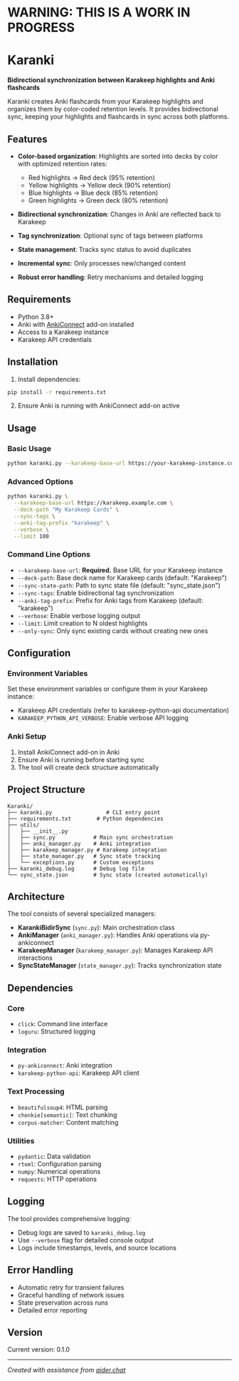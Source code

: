 # WARNING: THIS IS A WORK IN PROGRESS

# Karanki

**Bidirectional synchronization between Karakeep highlights and Anki flashcards**

Karanki creates Anki flashcards from your Karakeep highlights and organizes them by color-coded retention levels. It provides bidirectional sync, keeping your highlights and flashcards in sync across both platforms.

## Features

- **Color-based organization**: Highlights are sorted into decks by color with optimized retention rates:
  - Red highlights → Red deck (95% retention)
  - Yellow highlights → Yellow deck (90% retention) 
  - Blue highlights → Blue deck (85% retention)
  - Green highlights → Green deck (80% retention)

- **Bidirectional synchronization**: Changes in Anki are reflected back to Karakeep
- **Tag synchronization**: Optional sync of tags between platforms
- **State management**: Tracks sync status to avoid duplicates
- **Incremental sync**: Only processes new/changed content
- **Robust error handling**: Retry mechanisms and detailed logging

## Requirements

- Python 3.8+
- Anki with [AnkiConnect](https://ankiweb.net/shared/info/2055492159) add-on installed
- Access to a Karakeep instance
- Karakeep API credentials

## Installation

1. Install dependencies:
```bash
pip install -r requirements.txt
```

2. Ensure Anki is running with AnkiConnect add-on active

## Usage

### Basic Usage

```bash
python karanki.py --karakeep-base-url https://your-karakeep-instance.com
```

### Advanced Options

```bash
python karanki.py \
  --karakeep-base-url https://karakeep.example.com \
  --deck-path "My Karakeep Cards" \
  --sync-tags \
  --anki-tag-prefix "karakeep" \
  --verbose \
  --limit 100
```

### Command Line Options

- `--karakeep-base-url`: **Required.** Base URL for your Karakeep instance
- `--deck-path`: Base deck name for Karakeep cards (default: "Karakeep")
- `--sync-state-path`: Path to sync state file (default: "sync_state.json")
- `--sync-tags`: Enable bidirectional tag synchronization
- `--anki-tag-prefix`: Prefix for Anki tags from Karakeep (default: "karakeep")
- `--verbose`: Enable verbose logging output
- `--limit`: Limit creation to N oldest highlights
- `--only-sync`: Only sync existing cards without creating new ones

## Configuration

### Environment Variables

Set these environment variables or configure them in your Karakeep instance:

- Karakeep API credentials (refer to karakeep-python-api documentation)
- `KARAKEEP_PYTHON_API_VERBOSE`: Enable verbose API logging

### Anki Setup

1. Install AnkiConnect add-on in Anki
2. Ensure Anki is running before starting sync
3. The tool will create deck structure automatically

## Project Structure

```
Karanki/
├── karanki.py                 # CLI entry point
├── requirements.txt        # Python dependencies 
├── utils/
│   ├── __init__.py
│   ├── sync.py            # Main sync orchestration
│   ├── anki_manager.py    # Anki integration
│   ├── karakeep_manager.py # Karakeep integration  
│   ├── state_manager.py   # Sync state tracking
│   └── exceptions.py      # Custom exceptions
├── karanki_debug.log      # Debug log file
└── sync_state.json        # Sync state (created automatically)
```

## Architecture

The tool consists of several specialized managers:

- **KarankiBidirSync** (`sync.py`): Main orchestration class
- **AnkiManager** (`anki_manager.py`): Handles Anki operations via py-ankiconnect
- **KarakeepManager** (`karakeep_manager.py`): Manages Karakeep API interactions  
- **SyncStateManager** (`state_manager.py`): Tracks synchronization state

## Dependencies

### Core
- `click`: Command line interface
- `loguru`: Structured logging

### Integration
- `py-ankiconnect`: Anki integration
- `karakeep-python-api`: Karakeep API client

### Text Processing  
- `beautifulsoup4`: HTML parsing
- `chonkie[semantic]`: Text chunking
- `corpus-matcher`: Content matching

### Utilities
- `pydantic`: Data validation
- `rtoml`: Configuration parsing
- `numpy`: Numerical operations
- `requests`: HTTP operations

## Logging

The tool provides comprehensive logging:

- Debug logs are saved to `karanki_debug.log` 
- Use `--verbose` flag for detailed console output
- Logs include timestamps, levels, and source locations

## Error Handling

- Automatic retry for transient failures
- Graceful handling of network issues  
- State preservation across runs
- Detailed error reporting

## Version

Current version: 0.1.0

---

*Created with assistance from [aider.chat](https://github.com/Aider-AI/aider/)*
